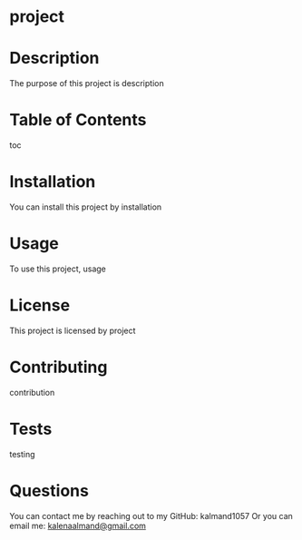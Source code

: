 # project
  # Description
  The purpose of this project is description
  # Table of Contents
  toc
  # Installation
  You can install this project by installation
  # Usage
  To use this project, usage
  # License
  This project is licensed by project
  # Contributing
  contribution
  # Tests
  testing
  # Questions
  You can contact me by reaching out to my GitHub: kalmand1057
  Or you can email me: kalenaalmand@gmail.com
